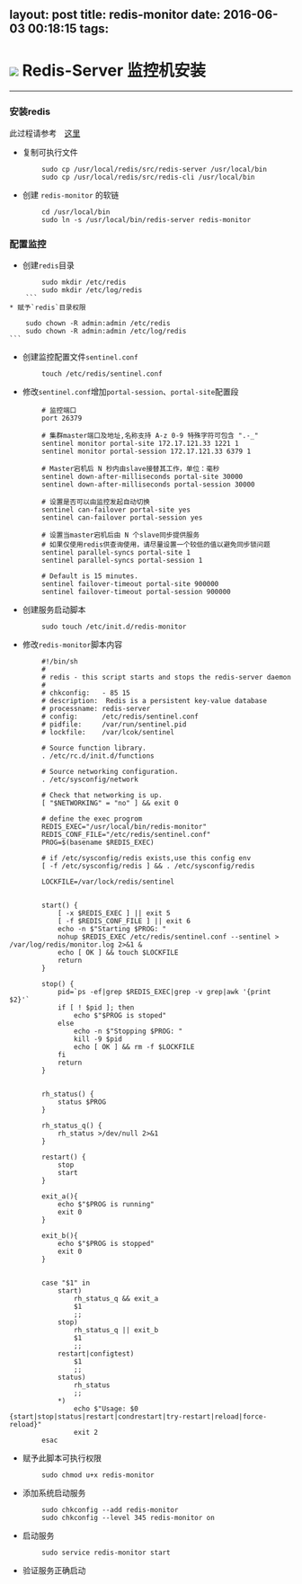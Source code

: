 layout: post
title: redis-monitor
date: 2016-06-03 00:18:15
tags:
---

![](http://redis.io/images/redis-small.png) Redis-Server 监控机安装
================================================================


---------------------------


### 安装redis

此过程请参考　[这里](/documentation/blob/master/deploy/redis/install.md)

* 复制可执行文件
```
		sudo cp /usr/local/redis/src/redis-server /usr/local/bin
		sudo cp /usr/local/redis/src/redis-cli /usr/local/bin
```
* 创建 `redis-monitor` 的软链
```
		cd /usr/local/bin
		sudo ln -s /usr/local/bin/redis-server redis-monitor
```
### 配置监控

* 创建`redis`目录
```
		sudo mkdir /etc/redis
		sudo mkdir /etc/log/redis
	```
* 赋予`redis`目录权限
```
		sudo chown -R admin:admin /etc/redis
		sudo chown -R admin:admin /etc/log/redis
	```
* 创建监控配置文件`sentinel.conf`
```
		touch /etc/redis/sentinel.conf
```
* 修改`sentinel.conf`增加`portal-session`、`portal-site`配置段
```
		# 监控端口
		port 26379

		# 集群master端口及地址,名称支持 A-z 0-9 特殊字符可包含 ".-_"
		sentinel monitor portal-site 172.17.121.33 1221 1
		sentinel monitor portal-session 172.17.121.33 6379 1

		# Master宕机后 N 秒内由slave接替其工作，单位：毫秒
		sentinel down-after-milliseconds portal-site 30000
		sentinel down-after-milliseconds portal-session 30000

		# 设置是否可以由监控发起自动切换
		sentinel can-failover portal-site yes
		sentinel can-failover portal-session yes

		# 设置当master宕机后由 N 个slave同步提供服务
		# 如果仅使用redis供查询使用，请尽量设置一个较低的值以避免同步锁问题
		sentinel parallel-syncs portal-site 1
		sentinel parallel-syncs portal-session 1

		# Default is 15 minutes.
		sentinel failover-timeout portal-site 900000
		sentinel failover-timeout portal-session 900000
```

* 创建服务启动脚本
```
		sudo touch /etc/init.d/redis-monitor
```
* 修改`redis-monitor`脚本内容
```
		#!/bin/sh
		#
		# redis - this script starts and stops the redis-server daemon
		#
		# chkconfig:   - 85 15
		# description:  Redis is a persistent key-value database
		# processname: redis-server
		# config:      /etc/redis/sentinel.conf
		# pidfile:     /var/run/sentinel.pid
		# lockfile:    /var/lcok/sentinel

		# Source function library.
		. /etc/rc.d/init.d/functions

		# Source networking configuration.
		. /etc/sysconfig/network

		# Check that networking is up.
		[ "$NETWORKING" = "no" ] && exit 0

		# define the exec progrom
		REDIS_EXEC="/usr/local/bin/redis-monitor"
		REDIS_CONF_FILE="/etc/redis/sentinel.conf"
		PROG=$(basename $REDIS_EXEC)

		# if /etc/sysconfig/redis exists,use this config env
		[ -f /etc/sysconfig/redis ] && . /etc/sysconfig/redis

		LOCKFILE=/var/lock/redis/sentinel


		start() {
		    [ -x $REDIS_EXEC ] || exit 5
		    [ -f $REDIS_CONF_FILE ] || exit 6
		    echo -n $"Starting $PROG: "
		    nohup $REDIS_EXEC /etc/redis/sentinel.conf --sentinel > /var/log/redis/monitor.log 2>&1 &
		    echo [ OK ] && touch $LOCKFILE
		    return
		}

		stop() {
		    pid=`ps -ef|grep $REDIS_EXEC|grep -v grep|awk '{print $2}'`
		    if [ ! $pid ]; then
		        echo $"$PROG is stoped"
		    else
		        echo -n $"Stopping $PROG: "
		        kill -9 $pid
		        echo [ OK ] && rm -f $LOCKFILE
		    fi
		    return
		}


		rh_status() {
		    status $PROG
		}

		rh_status_q() {
		    rh_status >/dev/null 2>&1
		}

		restart() {
		    stop
		    start
		}

		exit_a(){
		    echo $"$PROG is running"
		    exit 0
		}

		exit_b(){
		    echo $"$PROG is stopped"
		    exit 0
		}


		case "$1" in
		    start)
		        rh_status_q && exit_a
		        $1
		        ;;
		    stop)
		        rh_status_q || exit_b
		        $1
		        ;;
		    restart|configtest)
		        $1
		        ;;
		    status)
		        rh_status
		        ;;
		    *)
		        echo $"Usage: $0 {start|stop|status|restart|condrestart|try-restart|reload|force-reload}"
		        exit 2
		esac
```

* 赋予此脚本可执行权限
```
		sudo chmod u+x redis-monitor
```
* 添加系统启动服务
```
		sudo chkconfig --add redis-monitor
		sudo chkconfig --level 345 redis-monitor on
```
* 启动服务
```
		sudo service redis-monitor start
```
* 验证服务正确启动



